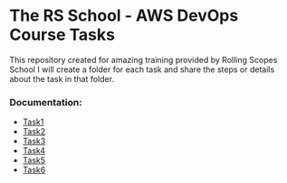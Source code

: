# The RS School - AWS DevOps Course Tasks
This repository created for amazing training provided by Rolling Scopes School
I will create a folder for each task and share the steps or details about the task in that folder.

### Documentation:
- [Task1](https://github.com/ozdemiremrah81/rsschool-devops-course-tasks/blob/main/task1/readme.md)
- [Task2](https://github.com/ozdemiremrah81/rsschool-devops-course-tasks/blob/task2/task2/readme.md)
- [Task3](https://github.com/ozdemiremrah81/rsschool-devops-course-tasks/blob/task3/task3/readme.md)
- [Task4](https://github.com/ozdemiremrah81/rsschool-devops-course-tasks/blob/task4/task4/readme.md)
- [Task5](https://github.com/ozdemiremrah81/rsschool-devops-course-tasks/blob/task5/task5/readme.md)
- [Task6](https://github.com/ozdemiremrah81/rsschool-devops-course-tasks/blob/task6/task6/readme.md)
